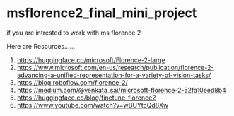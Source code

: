 # msflorence2_final_mini_project

if you are intrested to work with ms florence 2 

Here are Resources......

1. https://huggingface.co/microsoft/Florence-2-large
2. https://www.microsoft.com/en-us/research/publication/florence-2-advancing-a-unified-representation-for-a-variety-of-vision-tasks/
3. https://blog.roboflow.com/florence-2/
4. https://medium.com/@venkata_sai/microsoft-florence-2-52fa10eed8b4
5. https://huggingface.co/blog/finetune-florence2
6. https://www.youtube.com/watch?v=wBUYtcQd8Xw
